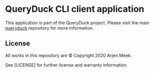 # QueryDuck CLI client application

This application is part of the QueryDuck project. Please visit the main [queryduck](https://github.com/arjenmeek/queryduck) repository for more information.


## License

All works in this repository are © Copyright 2020 Arjen Meek.

See [LICENSE] for further license and warranty information.

